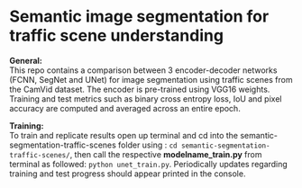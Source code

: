 # Semantic image segmentation for traffic scene understanding
 
**General:**
<br>
This repo contains a comparison between 3 encoder-decoder networks (FCNN, SegNet and UNet) for image segmentation using traffic scenes from the CamVid dataset. The encoder is pre-trained using VGG16 weights. Training and test metrics such as binary cross entropy loss, IoU and pixel accuracy are computed and averaged across an entire epoch.

**Training:**
<br>
To train and replicate results open up terminal and cd into the semantic-segmentation-traffic-scenes folder using : ```cd semantic-segmentation-traffic-scenes/```, then call the respective **modelname_train.py** from terminal as followed: ```python unet_train.py```. Periodically updates regarding training and test progress should appear printed in the console. 
